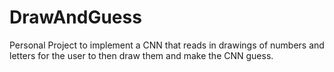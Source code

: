 # DrawAndGuess
Personal Project to implement a CNN that reads in drawings of numbers and letters for the user to then draw them and make the CNN guess.
